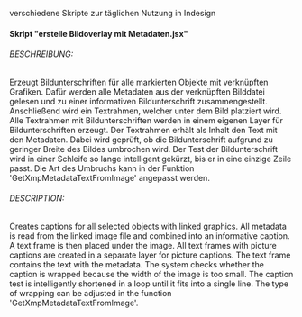 verschiedene Skripte zur täglichen Nutzung in Indesign

#### Skript "erstelle Bildoverlay mit Metadaten.jsx"

###### BESCHREIBUNG:

Erzeugt Bildunterschriften für alle markierten Objekte mit verknüpften Grafiken.
Dafür werden alle Metadaten aus der verknüpften Bilddatei gelesen und zu einer informativen Bildunterschrift zusammengestellt. 
Anschließend wird ein Textrahmen, welcher unter dem Bild platziert wird. 
Alle Textrahmen mit Bildunterschriften werden in einem eigenen Layer für Bildunterschriften erzeugt. 
Der Textrahmen erhält als Inhalt den Text mit den Metadaten. 
Dabei wird geprüft, ob die Bildunterschrift aufgrund zu geringer Breite des Bildes umbrochen wird. 
Der Test der Bildunterschrift wird in einer Schleife so lange intelligent gekürzt, bis er in eine einzige Zeile passt.
Die Art des Umbruchs kann in der Funktion 'GetXmpMetadataTextFromImage' angepasst werden. 

###### DESCRIPTION: 
Creates captions for all selected objects with linked graphics.
All metadata is read from the linked image file and combined into an informative caption. 
A text frame is then placed under the image. All text frames with picture captions are created in a separate layer for picture captions. 
The text frame contains the text with the metadata. The system checks whether the caption is wrapped because the width of the image is too small. The caption test is intelligently shortened in a loop until it fits into a single line.
The type of wrapping can be adjusted in the function 'GetXmpMetadataTextFromImage'. 


